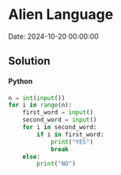 # Alien Language

Date: 2024-10-20 00:00:00

## Solution

#### Python
```python
n = int(input())
for i in range(n):
    first_word = input()
    second_word = input()
    for i in second_word:
        if i in first_word:
            print("YES")
            break
    else:
        print("NO")
 ```